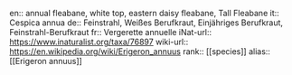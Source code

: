 

en:: annual fleabane, white top, eastern daisy fleabane, Tall Fleabane
it:: Cespica annua
de:: Feinstrahl, Weißes Berufkraut, Einjähriges Berufkraut, Feinstrahl-Berufkraut
fr:: Vergerette annuelle
iNat-url:: https://www.inaturalist.org/taxa/76897
wiki-url:: https://en.wikipedia.org/wiki/Erigeron_annuus
rank:: [[species]]
alias:: [[Erigeron annuus]]